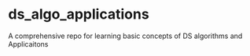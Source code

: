 # ds_algo_applications
A comprehensive repo for learning basic concepts of DS algorithms and Applicaitons
